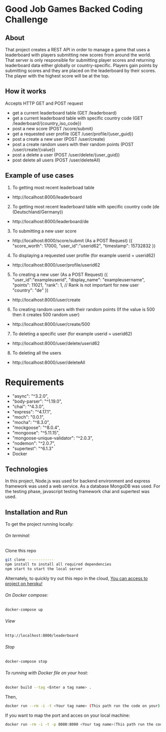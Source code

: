 # Good Job Games Backed Coding Challenge
## About
That project creates a REST API in order to manage a game that uses a leaderboard with players submitting new scores from around the world.
That server is only responsible for submitting player scores and returning leaderboard data either globally or country-specific.
Players gain points by submitting scores and they are placed on the leaderboard by their scores. The player with the highest score will be at the top.

## How it works
Accepts HTTP GET and POST request
* get a current leaderboard table (GET /leaderboard)
* get a current leaderboard table with specific country code (GET /leaderboard/{country_iso_code})
* post a new score (POST /​score/submit​)
* get a requested user profile (GET /user/profile/{user_guid})
* post a create a new user (POST /user/create)
* post a create random users with their random points (POST /user/create/{value})
* post a delete a user (POST /user/delete/{user_guid})
* post delete all users (POST /user/deleteAll)

## Example of use cases
1. To getting most recent leaderboad table
* http://localhost:8000/leaderboard
2. To getting most recent leaderboard table with specific country code (de (Deutschland/Germany))
* http://localhost:8000/leaderboard/de
3. To submitting a new user score
* http://localhost:8000/score/submit (As a POST Request) ({
    "score_worth": 17000,
    "user_id":"userid62",
    "timestamp": 15732832
})
4. To displaying a requested user profile (for example userid = userid62)
* http://localhost:8000/user/profile/userid62
5. To creating a new user (As a POST Request) ({
 "user_id":"exampleuserid",
 "display_name": "exampleusername",
 "points": 11021,
 "rank": 1, // Rank is not important for new user
 "country": "de"
})
* http://localhost:8000/user/create
6. To creating random users with their random points (If the value is 500 then it creates 500 random user)
* http://localhost:8000/user/create/500
7. To deleting a specific user (for example userid = userid62)
* http://localhost:8000/user/delete/userid62
8. To deleting all the users
* http://localhost:8000/user/deleteAll

# Requirements
 * "async": "^3.2.0",
 * "body-parser": "^1.19.0",
 * "chai": "^4.3.0",
 *  "express": "^4.17.1",
 *  "moch": "0.0.1",
 *  "mocha": "^8.3.0",
 *  "mockgoose": "^8.0.4",
 * "mongoose": "^5.11.15",
 * "mongoose-unique-validator": "^2.0.3",
 * "nodemon": "^2.0.7",
 * "supertest": "^6.1.3"
 * Docker
## Technologies
In this project, Node.js was used for backend environment and express framework was used a web service. As a database MongoDB was used.
For the testing phase, javascript testing framework chai and supertest was used.
## Installation and Run
To get the project running locally:

###### On terminal:
Clone this repo
 ```bash
git clone ------------
npm install to install all required dependencies
npm start to start the local server
```
Alternately, to quickly try out this repo in the cloud, [You can access to project on heroku!](https://bugrarestapi.herokuapp.com/leaderboard)
###### On Docker compose: 
```bash
docker-compose up
```
###### View
```bash
http://localhost:8000/leaderboard
```
###### Stop
```bash
docker-compose stop
```
###### To running with Docker file on your host: 
```bash
docker build --tag <Enter a tag name> .
```
Then,
```bash
docker run --rm -i -t <Your tag name> (This path run the code on your)
```
If you want to map the port and acces on your local machine:
```bash
docker run -rm -i -t -p 8080:8000 <Your tag name>(This path run the code on your)
```
